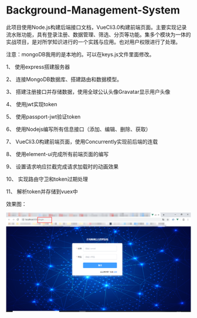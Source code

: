 # Background-Management-System
此项目使用Node.js构建后端接口文档，VueCli3.0构建前端页面。主要实现记录流水账功能，具有登录注册、数据管理、筛选、分页等功能。集多个模块为一体的实战项目，是对所学知识进行的一个实践与应用。也对用户权限进行了处理。

注意：mongoDB我用的是本地的。可以在keys.js文件里面修改。

1、	使用express搭建服务器

2、	连接MongoDB数据库、搭建路由和数据模型。

3、	搭建注册接口并存储数据，使用全球公认头像Gravatar显示用户头像

4、	使用jwt实现token

5、	使用passport-jwt验证token

6、	使用Nodejs编写所有信息接口（添加、编辑、删除、获取）

7、	VueCli3.0构建前端页面，使用Concurrently实现前后端的连载

8、	使用element-ui完成所有前端页面的编写

9、	设置请求响应拦截完成请求加载时的动画效果

10、	实现路由守卫和token过期处理

11、	解析token并存储到vuex中

效果图：

![Image](https://github.com/piterzhuhui/Background-Management-System/blob/master/ScreenImage/login.png)
